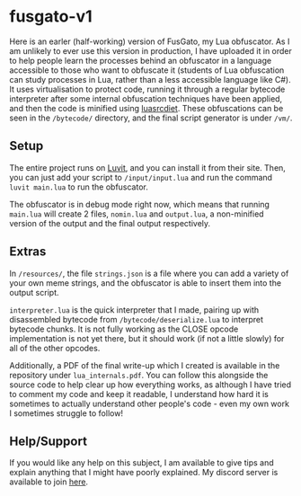 # fusgato-v1

Here is an earler (half-working) version of FusGato, my Lua obfuscator. As I am unlikely to ever use this version in production, I have uploaded it in order to help people learn the processes behind an obfuscator in a language accessible to those who want to obfuscate it (students of Lua obfuscation can study processes in Lua, rather than a less accessible language like C#). It uses virtualisation to protect code, running it through a regular bytecode interpreter after some internal obfuscation techniques have been applied, and then the code is minified using [luasrcdiet](https://github.com/jirutka/luasrcdiet). These obfuscations can be seen in the `/bytecode/` directory, and the final script generator is under `/vm/`.

## Setup
The entire project runs on [Luvit](https://luvit.io/), and you can install it from their site. Then, you can just add your script to `/input/input.lua` and run the command `luvit main.lua` to run the obfuscator.

The obfuscator is in debug mode right now, which means that running `main.lua` will create 2 files, `nomin.lua` and `output.lua`, a non-minified version of the output and the final output respectively. 

## Extras
In `/resources/`, the file `strings.json` is a file where you can add a variety of your own meme strings, and the obfuscator is able to insert them into the output script. 

`interpreter.lua` is the quick interpreter that I made, pairing up with disassembled bytecode from `/bytecode/deserialize.lua` to interpret bytecode chunks. It is not fully working as the CLOSE opcode implementation is not yet there, but it should work (if not a little slowly) for all of the other opcodes.

Additionally, a PDF of the final write-up which I created is available in the repository under `lua_internals.pdf`. You can follow this alongside the source code to help clear up how everything works, as although I have tried to comment my code and keep it readable, I understand how hard it is sometimes to actually understand other people's code - even my own work I sometimes struggle to follow!

## Help/Support
If you would like any help on this subject, I am available to give tips and explain anything that I might have poorly explained. My discord server is available to join [here](discord.gg/cWQAy6Z697).

